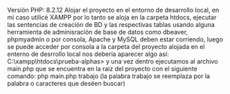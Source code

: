 Versión PHP: 8.2.12 Alojar el proyecto en el entorno de desarrollo local, en mi caso utilicé XAMPP por lo tanto se aloja en la carpeta htdocs, 
ejecutar las sentencias de creación de BD y las respectivas tablas usando alguna herramienta de adminisración de base de datos como dbeaver, 
phpmyadmin o por consola, Apache y MySQL deben estar corriendo, luego se puede acceder por consola a la carpeta del proyecto alojada en el enterno de desrrollo local nos debería aparecer algo así: 
C:\xampp\htdocs\prueba-alphas> y una vez dentro ejecutamos al archivo main.php que se encuentra en la raiz del proyecto con el siguiente comando: php main.php trabajo (la palabra trabajo se reemplaza por la palabra o caracteres que deséen buscar)
